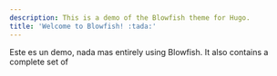 ```yaml
---
description: This is a demo of the Blowfish theme for Hugo.
title: 'Welcome to Blowfish! :tada:'
---
```


Este es un demo, nada mas entirely using Blowfish. It also contains a complete set of 